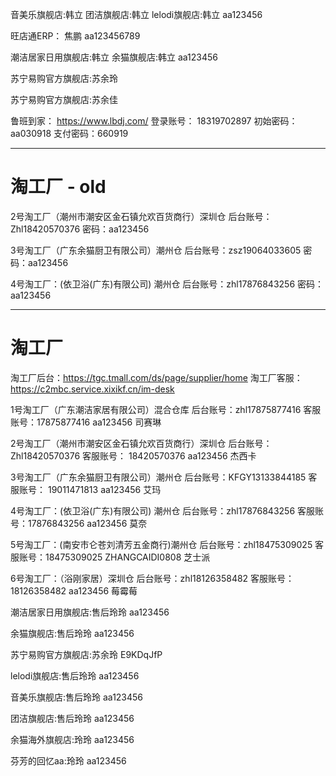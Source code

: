 音美乐旗舰店:韩立
团洁旗舰店:韩立
lelodi旗舰店:韩立
aa123456

旺店通ERP：
焦鹏
aa123456789

潮洁居家日用旗舰店:韩立
余猫旗舰店:韩立
aa123456

苏宁易购官方旗舰店:苏余玲

苏宁易购官方旗舰店:苏余佳

鲁班到家：
https://www.lbdj.com/
登录账号： 18319702897
初始密码： aa030918
支付密码：660919

---

# 淘工厂 - old


2号淘工厂（潮州市潮安区金石镇允欢百货商行）深圳仓
后台账号：Zhl18420570376
密码：aa123456

3号淘工厂（广东余猫厨卫有限公司）潮州仓
后台账号：zsz19064033605
密码：aa123456

4号淘工厂：(依卫浴(广东)有限公司) 潮州仓
后台账号：zhl17876843256
密码：aa123456

---

# 淘工厂

淘工厂后台：https://tgc.tmall.com/ds/page/supplier/home
淘工厂客服：https://c2mbc.service.xixikf.cn/im-desk

1号淘工厂（广东潮洁家居有限公司）混合仓库
后台账号：zhl17875877416
客服账号：17875877416  aa123456  司赛琳

2号淘工厂（潮州市潮安区金石镇允欢百货商行）深圳仓
后台账号：Zhl18420570376
客服账号： 18420570376   aa123456  杰西卡

3号淘工厂（广东余猫厨卫有限公司）潮州仓
后台账号：KFGY13133844185
客服账号： 19011471813   aa123456  艾玛

4号淘工厂：(依卫浴(广东)有限公司) 潮州仓
后台账号：zhl17876843256
客服账号：17876843256   aa123456  莫奈

5号淘工厂：(南安市仑苍刘清芳五金商行)潮州仓
后台账号：zhl18475309025
客服账号：18475309025    ZHANGCAIDI0808   芝士派

6号淘工厂：（浴刚家居）深圳仓
后台账号：zhl18126358482
客服账号：18126358482   aa123456  莓霉莓



潮洁居家日用旗舰店:售后玲玲  aa123456

余猫旗舰店:售后玲玲   aa123456

苏宁易购官方旗舰店:苏余玲   E9KDqJfP

lelodi旗舰店:售后玲玲    aa123456

音美乐旗舰店:售后玲玲    aa123456

团洁旗舰店:售后玲玲    aa123456

余猫海外旗舰店:玲玲    aa123456

芬芳的回忆aa:玲玲    aa123456